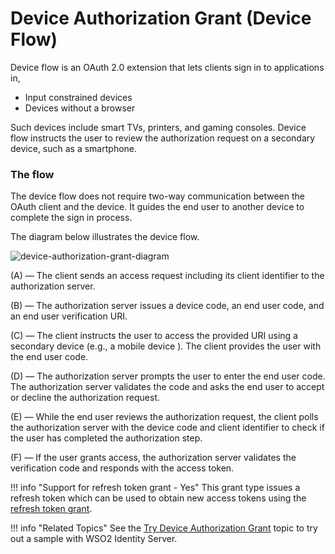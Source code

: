 # Device Authorization Grant (Device Flow)

Device flow is an OAuth 2.0 extension that lets clients sign in to applications in,

* Input constrained devices
* Devices without a browser

Such devices include smart TVs, printers, and gaming consoles. Device flow instructs the user to review the authorization request on a secondary device, such as a smartphone.

### The flow

The device flow does not require two-way communication between the OAuth client and the device. It guides the end user to another device to complete the sign in process.
 
The diagram below illustrates the device flow.

![device-authorization-grant-diagram](../assets/img/using-wso2-identity-server/deviceflow.png)

(A) — The client sends an access request including its client identifier to the authorization server.

(B) — The authorization server issues a device code, an end user code, and an end user verification URI.

(C) — The client instructs the user to access the provided URI using a secondary device (e.g., a mobile device
). The client provides the user with the end user code.
 
(D) — The authorization server prompts the user to enter the end user code. The authorization server validates the code and asks the end user to accept or decline the authorization request.

(E) — While the end user reviews the authorization request, the client polls the authorization server with the device code and client identifier to check if the user has completed the authorization step.

(F) — If the user grants access, the authorization server validates the verification code and responds with the access token.

!!! info "Support for refresh token grant - Yes"
	This grant type issues a refresh token which can be used to obtain new access tokens using the [refresh token grant](../../learn/refresh-token-grant).

!!! info "Related Topics"
    See the [Try Device Authorization
    Grant](../../learn/try-device-flow) topic to try out a sample with WSO2 Identity Server.